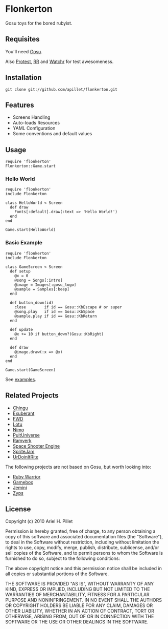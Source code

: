 # Flonkerton

Gosu toys for the bored rubyist.

## Requisites

You'll need [Gosu](http://www.libgosu.org/).

Also [Protest](http://github.com/matflores/protest), [RR](http://github.com/btakita/rr) and [Watchr](http://github.com/mynyml/watchr) for test awesomeness.

## Installation

    git clone git://github.com/apillet/flonkerton.git

## Features

* Screens Handling
* Auto-loads Resources
* YAML Configuration
* Some conventions and default values

## Usage

    require 'flonkerton'
    Flonkerton::Game.start

### Hello World

    require 'flonkerton'
    include Flonkerton

    class HelloWorld < Screen
      def draw
        Fonts[:default].draw(:text => 'Hello World!')
      end
    end

    Game.start(HelloWorld)

### Basic Example

    require 'flonkerton'
    include Flonkerton

    class GameScreen < Screen
      def setup
        @x = 0
        @song = Songs[:intro]
        @image = Images[:gosu_logo]
        @sample = Samples[:beep]
      end

      def button_down(id)
        close        if id == Gosu::KbEscape # or super
        @song.play   if id == Gosu::KbSpace
        @sample.play if id == Gosu::KbReturn
      end

      def update
        @x += 10 if button_down?(Gosu::KbRight)
      end

      def draw
        @image.draw(:x => @x)
      end
    end

    Game.start(GameScreen)

See [examples](/apillet/flonkerton/tree/master/examples/).

## Related Projects

* [Chingu](http://github.com/ippa/chingu)
* [Exuberant](http://github.com/adamsanderson/lexery/tree/master/lib/exuberant)
* [FWD](http://github.com/walski/FWD)
* [Lotu](http://github.com/lobo-tuerto/lotu)
* [Nimo](http://github.com/moonpxi/nimo)
* [PuitUniverse](http://github.com/oneup/puituniverse)
* [Ramverk](http://github.com/deps/Ramverk)
* [Space Shooter Engine](http://github.com/belen-albeza/space-shooter/tree/master/engine/)
* [SpriteJam](http://github.com/richardeden/spritejam)
* [UrDoinItRite](http://github.com/actsasbuffoon/UrDoinItRite)

The following projects are not based on Gosu, but worth looking into:

* [Ruby Warrior](http://github.com/ryanb/ruby-warrior)
* [Gamebox](http://github.com/shawn42/gamebox)
* [Jemini](http://github.com/jemini/jemini-core)
* [Zyps](http://github.com/jaymcgavren/zyps)

## License

Copyright (c) 2010 Ariel H. Pillet

Permission is hereby granted, free of charge, to any person
obtaining a copy of this software and associated documentation
files (the "Software"), to deal in the Software without
restriction, including without limitation the rights to use,
copy, modify, merge, publish, distribute, sublicense, and/or sell
copies of the Software, and to permit persons to whom the
Software is furnished to do so, subject to the following
conditions:

The above copyright notice and this permission notice shall be
included in all copies or substantial portions of the Software.

THE SOFTWARE IS PROVIDED "AS IS", WITHOUT WARRANTY OF ANY KIND,
EXPRESS OR IMPLIED, INCLUDING BUT NOT LIMITED TO THE WARRANTIES
OF MERCHANTABILITY, FITNESS FOR A PARTICULAR PURPOSE AND
NONINFRINGEMENT. IN NO EVENT SHALL THE AUTHORS OR COPYRIGHT
HOLDERS BE LIABLE FOR ANY CLAIM, DAMAGES OR OTHER LIABILITY,
WHETHER IN AN ACTION OF CONTRACT, TORT OR OTHERWISE, ARISING
FROM, OUT OF OR IN CONNECTION WITH THE SOFTWARE OR THE USE OR
OTHER DEALINGS IN THE SOFTWARE.
